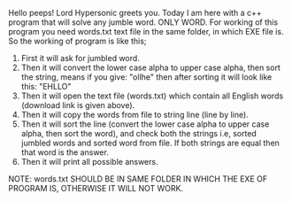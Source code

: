Hello peeps! Lord Hypersonic greets you. Today I am here with  a c++ program that will solve any jumble word. ONLY WORD. 
For working of this program you need words.txt text file in the same folder, in which EXE file is. 
So the working of program is like this; 

1. First it will ask for jumbled word.
2. Then it will convert the lower case alpha to upper case alpha, then sort the string, means if you
     give: "ollhe" then after sorting it will look like this: "EHLLO"
3. Then it will open the text file (words.txt) which contain all English words (download link is given above). 
4. Then it will copy the words from file to string line (line by line). 
5. Then it will sort the line (convert the lower case alpha to upper case alpha, then sort the word), and check both the strings i.e, sorted jumbled words and sorted word from file. If both strings are equal then that word is the answer.
6. Then it will print all possible answers.

NOTE:  words.txt SHOULD BE IN SAME FOLDER IN WHICH THE EXE OF PROGRAM IS, OTHERWISE IT WILL NOT WORK.
